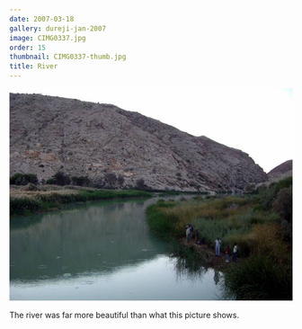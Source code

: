 ```yaml
---
date: 2007-03-18
gallery: dureji-jan-2007
image: CIMG0337.jpg
order: 15
thumbnail: CIMG0337-thumb.jpg
title: River
---
```


![River](./CIMG0337.jpg)

The river was far more beautiful than what this picture shows.